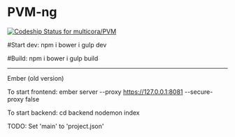 # PVM-ng

[ ![Codeship Status for multicora/PVM](https://app.codeship.com/projects/39c39490-a037-0134-9a05-46399cbb4b77/status?branch=master)](https://app.codeship.com/projects/189646)

#Start dev:
  npm i
  bower i
  gulp dev

#Build:
  npm i
  bower i
  gulp build


-------------

Ember (old version)

To start frontend:
  ember server --proxy https://127.0.0.1:8081 --secure-proxy false

To start backend:
  cd backend
  nodemon index

TODO:
  Set 'main' to 'project.json'
